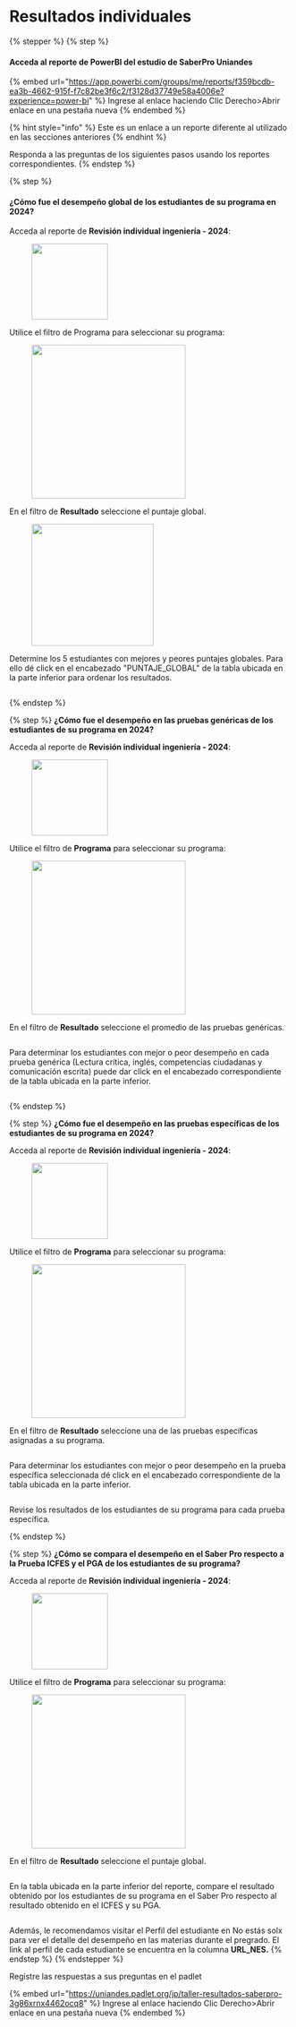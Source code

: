 # Resultados individuales

{% stepper %}
{% step %}
#### Acceda al reporte de PowerBI del estudio de SaberPro Uniandes

{% embed url="https://app.powerbi.com/groups/me/reports/f359bcdb-ea3b-4662-915f-f7c82be3f6c2/f3128d37749e58a4006e?experience=power-bi" %}
Ingrese al enlace haciendo Clic Derecho>Abrir enlace en una pestaña nueva
{% endembed %}

{% hint style="info" %}
Este es un enlace a un reporte diferente al utilizado en las secciones anteriores
{% endhint %}

Responda a las preguntas de los siguientes pasos usando los reportes correspondientes.
{% endstep %}

{% step %}
#### ¿Cómo fue el desempeño global de los estudiantes de su programa en 2024?

Acceda al reporte de **Revisión individual ingeniería - 2024**:

<figure><img src="../.gitbook/assets/image (9).png" alt="" width="136"><figcaption></figcaption></figure>

Utilice el filtro de Programa para seleccionar su programa:

<figure><img src="../.gitbook/assets/image (31).png" alt="" width="275"><figcaption></figcaption></figure>

En el filtro de **Resultado** seleccione el puntaje global.

<figure><img src="../.gitbook/assets/image (42).png" alt="" width="218"><figcaption></figcaption></figure>

Determine los 5 estudiantes con mejores y peores puntajes globales. Para ello dé click en el encabezado "PUNTAJE\_GLOBAL" de la tabla ubicada en la parte inferior para ordenar los resultados.

<figure><img src="../.gitbook/assets/image (41).png" alt=""><figcaption></figcaption></figure>
{% endstep %}

{% step %}
**¿Cómo fue el desempeño en las pruebas genéricas de los estudiantes de su programa en 2024?**

Acceda al reporte de **Revisión individual ingeniería - 2024**:

<figure><img src="../.gitbook/assets/image (9).png" alt="" width="136"><figcaption></figcaption></figure>

Utilice el filtro de **Programa** para seleccionar su programa:

<figure><img src="../.gitbook/assets/image (31).png" alt="" width="275"><figcaption></figcaption></figure>

En el filtro de **Resultado** seleccione el promedio de las pruebas genéricas.

<figure><img src="../.gitbook/assets/image (47).png" alt=""><figcaption></figcaption></figure>

Para determinar los estudiantes con mejor o peor desempeño en cada prueba genérica (Lectura crítica, inglés, competencias ciudadanas y comunicación escrita) puede dar click en el encabezado correspondiente de la tabla ubicada en la parte inferior.&#x20;

<figure><img src="../.gitbook/assets/image (48).png" alt=""><figcaption></figcaption></figure>
{% endstep %}

{% step %}
**¿Cómo fue el desempeño en las pruebas específicas de los estudiantes de su programa en 2024?**

Acceda al reporte de **Revisión individual ingeniería - 2024**:

<figure><img src="../.gitbook/assets/image (9).png" alt="" width="136"><figcaption></figcaption></figure>

Utilice el filtro de **Programa** para seleccionar su programa:

<figure><img src="../.gitbook/assets/image (31).png" alt="" width="275"><figcaption></figcaption></figure>

En el filtro de **Resultado** seleccione una de las pruebas específicas asignadas a su programa.&#x20;

<figure><img src="../.gitbook/assets/image (49).png" alt=""><figcaption></figcaption></figure>

Para determinar los estudiantes con mejor o peor desempeño en la prueba específica seleccionada dé click en el encabezado correspondiente de la tabla ubicada en la parte inferior.&#x20;

<figure><img src="../.gitbook/assets/image (50).png" alt=""><figcaption></figcaption></figure>

Revise los resultados de los estudiantes de su programa para cada prueba específica.


{% endstep %}

{% step %}
**¿Cómo se compara el desempeño en el Saber Pro respecto a la Prueba ICFES y el PGA de los estudiantes de su programa?**

Acceda al reporte de **Revisión individual ingeniería - 2024**:

<figure><img src="../.gitbook/assets/image (9).png" alt="" width="136"><figcaption></figcaption></figure>

Utilice el filtro de **Programa** para seleccionar su programa:

<figure><img src="../.gitbook/assets/image (31).png" alt="" width="275"><figcaption></figcaption></figure>

En el filtro de **Resultado** seleccione el puntaje global.&#x20;

<figure><img src="../.gitbook/assets/image (52).png" alt=""><figcaption></figcaption></figure>

En la tabla ubicada en la parte inferior del reporte, compare el resultado obtenido por los estudiantes de su programa en el Saber Pro respecto al resultado obtenido en el ICFES y su PGA.&#x20;

<figure><img src="../.gitbook/assets/image (51).png" alt=""><figcaption></figcaption></figure>

Además, le recomendamos visitar el Perfil del estudiante en No estás solx para ver el detalle del desempeño en las materias durante el pregrado. El link al perfil de cada estudiante se encuentra en la columna **URL\_NES.**
{% endstep %}
{% endstepper %}

Registre las respuestas a sus preguntas en el padlet

{% embed url="https://uniandes.padlet.org/jp/taller-resultados-saberpro-3g86xrnx4462ocq8" %}
Ingrese al enlace haciendo Clic Derecho>Abrir enlace en una pestaña nueva
{% endembed %}
